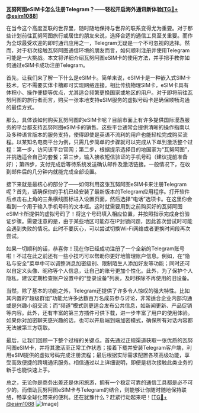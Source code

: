 **瓦努阿图eSIM卡怎么注册Telegram？——轻松开启海外通讯新体验[[TG💪+ @esim1088](https://t.me/s/esim1088)]**

在当今这个高度互联的世界里，随时随地保持与世界的联系变得尤为重要。对于那些计划前往瓦努阿图旅行或居住的朋友来说，选择合适的通信工具至关重要。而作为全球最受欢迎的即时通讯应用之一，Telegram无疑是一个不可忽视的选择。然而，对于初次接触瓦努阿图通信环境的朋友而言，如何顺利注册并使用Telegram可能是一大挑战。本文将详细介绍瓦努阿图eSIM卡的使用方法，并手把手教你如何通过eSIM卡成功注册Telegram。

首先，让我们来了解一下什么是eSIM卡。简单来说，eSIM卡是一种嵌入式SIM卡技术，它不需要实体卡槽即可实现网络连接。相比传统物理SIM卡，eSIM卡具有体积小、操作便捷等优点，尤其适合频繁更换国家或地区的用户。对于即将前往瓦努阿图的旅行者而言，购买一张本地支持eSIM服务的虚拟号码卡是确保顺畅沟通的最佳方式。

那么，具体该如何购买瓦努阿图的eSIM卡呢？目前市面上有许多提供国际漫游服务的平台都支持瓦努阿图eSIM卡的销售。这些平台通常会提供清晰的操作指南以及多种语言版本的服务支持，使得即使是英语不流利的用户也能轻松完成购买流程。以某知名电商平台为例，只需几步简单的步骤就可以完成从下单到激活整个过程：第一步，访问该平台官网；第二步，根据提示选择目的地国家为“瓦努阿图”，并挑选适合自己的套餐；第三步，输入接收短信验证的手机号码（建议提前准备好）；第四步，支付完成后等待系统发送确认邮件及激活链接。一般情况下，在收到邮件后的几分钟内就能完成全部设置。

接下来就是最核心的部分了——如何利用这张瓦努阿图eSIM卡来注册Telegram呢？首先，请确保你的手机已经安装了最新版本的Telegram应用程序。打开软件后点击右上角的三条横线图标进入设置页面，然后选择“电话”选项卡。在这里你会看到一个用于输入手机号码的文本框。这时就需要用到之前购买好的瓦努阿图eSIM卡所提供的虚拟号码了！将这个号码填入相应位置，并按照指示完成身份验证步骤。需要注意的是，由于某些地区可能存在IP封锁问题，因此首次尝试时可能会遇到失败的情况。此时不要灰心，可以尝试切换Wi-Fi网络或者更换时间段再次尝试。

如果一切顺利的话，恭喜你！现在你已经成功注册了一个全新的Telegram账号啦！不过在此之前还有一些小技巧可以帮助你更好地管理账户信息。例如，在“隐私与安全”菜单中可以调整消息加密级别、限制陌生人添加好友等功能；同时还可以自定义头像、昵称等个人信息，让自己的账号更加个性化。此外，为了保护个人隐私，建议定期检查账户设置中的“登录设备”列表，及时移除不再使用的旧设备。

当然，除了基本的功能之外，Telegram还提供了许多令人惊叹的强大特性。比如其内置的“超级群组”功能允许多达数百万名成员参与讨论，非常适合企业内部沟通或是兴趣小组交流；而“频道”模式则更适合发布公共信息，如新闻更新、产品促销等内容。此外，还有丰富的第三方插件可供下载，进一步丰富了用户的使用体验。如果你对加密聊天感兴趣的话，也可以开启端到端加密模式，确保所有对话内容都无法被第三方窃取。

最后，让我们回顾一下整个过程的关键点。首先通过正规渠道获取一张优质的瓦努阿图eSIM卡，并将其激活至正常工作状态；接着下载并安装Telegram客户端，利用eSIM提供的虚拟号码完成注册流程；最后根据实际需求配置各项高级功能，享受高效便捷的跨境通讯服务。相信通过以上详细说明，即便是初次接触此类业务的新手也能快速上手。

总之，无论你是商务出差还是休闲旅游，拥有一个稳定可靠的通信工具都是必不可少的。而借助瓦努阿图eSIM卡与Telegram的结合，则能够让你随时随地保持联络，畅享全球化带来的便利。还在犹豫什么？赶紧行动起来吧！[[TG💪+ @esim1088](https://t.me/s/esim1088) ![Image](https://i.postimg.cc/4NQfJmqS/Snipaste-2025-05-13-00-14-12.png)]